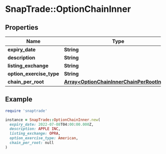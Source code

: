 # SnapTrade::OptionChainInner

## Properties

| Name | Type | Description | Notes |
| ---- | ---- | ----------- | ----- |
| **expiry_date** | **String** |  | [optional] |
| **description** | **String** |  | [optional] |
| **listing_exchange** | **String** |  | [optional] |
| **option_exercise_type** | **String** |  | [optional] |
| **chain_per_root** | [**Array&lt;OptionChainInnerChainPerRootInner&gt;**](OptionChainInnerChainPerRootInner.md) |  | [optional] |

## Example

```ruby
require 'snaptrade'

instance = SnapTrade::OptionChainInner.new(
  expiry_date: 2022-07-08T04:00:00.000Z,
  description: APPLE INC,
  listing_exchange: OPRA,
  option_exercise_type: American,
  chain_per_root: null
)
```

